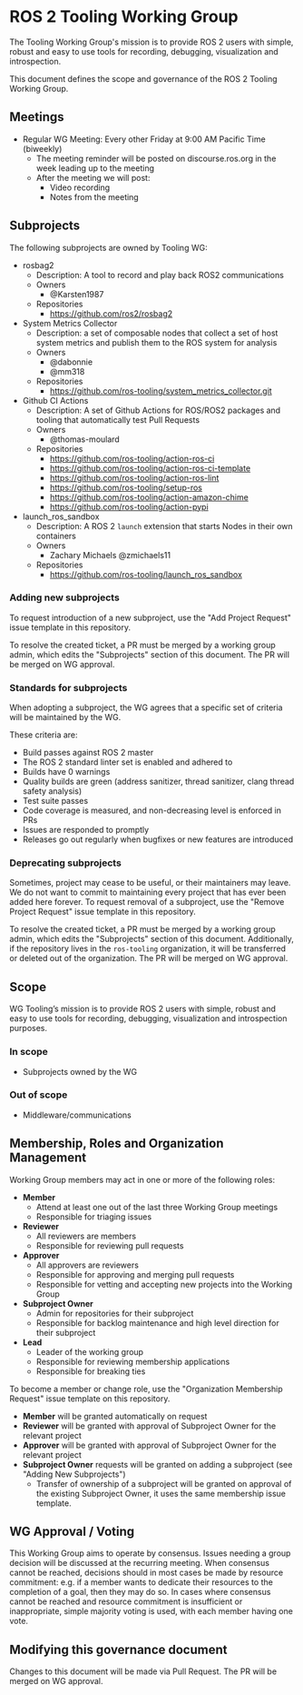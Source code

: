# ROS 2 Tooling Working Group

The Tooling Working Group's mission is to provide ROS 2 users with simple, robust and easy to use tools for recording, debugging, visualization and introspection.

This document defines the scope and governance of the ROS 2 Tooling Working Group.


## Meetings

* Regular WG Meeting: Every other Friday at 9:00 AM Pacific Time (biweekly)
  * The meeting reminder will be posted on discourse.ros.org in the week leading up to the meeting
  * After the meeting we will post:
    * Video recording
    * Notes from the meeting


## Subprojects

The following subprojects are owned by Tooling WG:
* rosbag2
  * Description: A tool to record and play back ROS2 communications
  * Owners
    * @Karsten1987
  * Repositories
    * https://github.com/ros2/rosbag2
* System Metrics Collector
  * Description: a set of composable nodes that collect a set of host system metrics and publish them to the ROS system for analysis
  * Owners
    * @dabonnie
    * @mm318
  * Repositories
    * https://github.com/ros-tooling/system_metrics_collector.git
* Github CI Actions
  * Description: A set of Github Actions for ROS/ROS2 packages and tooling that automatically test Pull Requests
  * Owners
    * @thomas-moulard
  * Repositories
    * https://github.com/ros-tooling/action-ros-ci
    * https://github.com/ros-tooling/action-ros-ci-template
    * https://github.com/ros-tooling/action-ros-lint
    * https://github.com/ros-tooling/setup-ros
    * https://github.com/ros-tooling/action-amazon-chime
    * https://github.com/ros-tooling/action-pypi
* launch_ros_sandbox
  * Description: A ROS 2 `launch` extension that starts Nodes in their own containers
  * Owners
    * Zachary Michaels @zmichaels11
  * Repositories
    * https://github.com/ros-tooling/launch_ros_sandbox


### Adding new subprojects

To request introduction of a new subproject, use the "Add Project Request" issue template in this repository.

To resolve the created ticket, a PR must be merged by a working group admin, which edits the "Subprojects" section of this document.
The PR will be merged on WG approval.


### Standards for subprojects

When adopting a subproject, the WG agrees that a specific set of criteria will be maintained by the WG.

These criteria are:
* Build passes against ROS 2 master
* The ROS 2 standard linter set is enabled and adhered to
* Builds have 0 warnings
* Quality builds are green (address sanitizer, thread sanitizer, clang thread safety analysis)
* Test suite passes
* Code coverage is measured, and non-decreasing level is enforced in PRs
* Issues are responded to promptly
* Releases go out regularly when bugfixes or new features are introduced


### Deprecating subprojects

Sometimes, project may cease to be useful, or their maintainers may leave.
We do not want to commit to maintaining every project that has ever been added here forever.
To request removal of a subproject, use the "Remove Project Request" issue template in this repository.

To resolve the created ticket, a PR must be merged by a working group admin, which edits the "Subprojects" section of this document.
Additionally, if the repository lives in the `ros-tooling` organization, it will be transferred or deleted out of the organization.
The PR will be merged on WG approval.


## Scope

WG Tooling’s mission is to provide ROS 2 users with simple, robust and easy to use tools for recording, debugging, visualization and introspection purposes.


### In scope

* Subprojects owned by the WG


### Out of scope

* Middleware/communications


## Membership, Roles and Organization Management

Working Group members may act in one or more of the following roles:

* **Member**
  * Attend at least one out of the last three Working Group meetings
  * Responsible for triaging issues
* **Reviewer**
  * All reviewers are members
  * Responsible for reviewing pull requests
* **Approver**
  * All approvers are reviewers
  * Responsible for approving and merging pull requests
  * Responsible for vetting and accepting new projects into the Working Group
* **Subproject Owner**
  * Admin for repositories for their subproject
  * Responsible for backlog maintenance and high level direction for their subproject
* **Lead**
  * Leader of the working group
  * Responsible for reviewing membership applications
  * Responsible for breaking ties

To become a member or change role, use the "Organization Membership Request" issue template on this repository.
* **Member** will be granted automatically on request
* **Reviewer** will be granted with approval of Subproject Owner for the relevant project
* **Approver** will be granted with approval of Subproject Owner for the relevant project
* **Subproject Owner** requests will be granted on adding a subproject (see "Adding New Subprojects")
  * Transfer of ownership of a subproject will be granted on approval of the existing Subproject Owner, it uses the same membership issue template.


## WG Approval / Voting

This Working Group aims to operate by consensus.
Issues needing a group decision will be discussed at the recurring meeting.
When consensus cannot be reached, decisions should in most cases be made by resource commitment: e.g. if a member wants to dedicate their resources to the completion of a goal, then they may do so.
In cases where consensus cannot be reached and resource commitment is insufficient or inappropriate, simple majority voting is used, with each member having one vote.


## Modifying this governance document

Changes to this document will be made via Pull Request.
The PR will be merged on WG approval.
